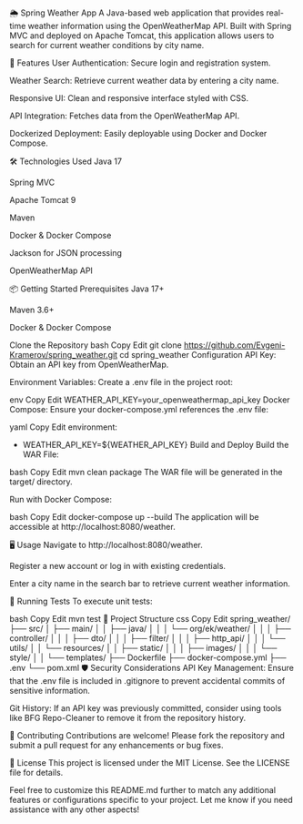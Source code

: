 🌦️ Spring Weather App
A Java-based web application that provides real-time weather information using the OpenWeatherMap API. Built with Spring MVC and deployed on Apache Tomcat, this application allows users to search for current weather conditions by city name.

🚀 Features
User Authentication: Secure login and registration system.

Weather Search: Retrieve current weather data by entering a city name.

Responsive UI: Clean and responsive interface styled with CSS.

API Integration: Fetches data from the OpenWeatherMap API.

Dockerized Deployment: Easily deployable using Docker and Docker Compose.

🛠️ Technologies Used
Java 17

Spring MVC

Apache Tomcat 9

Maven

Docker & Docker Compose

Jackson for JSON processing

OpenWeatherMap API

📦 Getting Started
Prerequisites
Java 17+

Maven 3.6+

Docker & Docker Compose

Clone the Repository
bash
Copy
Edit
git clone https://github.com/Evgeni-Kramerov/spring_weather.git
cd spring_weather
Configuration
API Key: Obtain an API key from OpenWeatherMap.

Environment Variables: Create a .env file in the project root:

env
Copy
Edit
WEATHER_API_KEY=your_openweathermap_api_key
Docker Compose: Ensure your docker-compose.yml references the .env file:

yaml
Copy
Edit
environment:
  - WEATHER_API_KEY=${WEATHER_API_KEY}
Build and Deploy
Build the WAR File:

bash
Copy
Edit
mvn clean package
The WAR file will be generated in the target/ directory.

Run with Docker Compose:

bash
Copy
Edit
docker-compose up --build
The application will be accessible at http://localhost:8080/weather.

🖥️ Usage
Navigate to http://localhost:8080/weather.

Register a new account or log in with existing credentials.

Enter a city name in the search bar to retrieve current weather information.

🧪 Running Tests
To execute unit tests:

bash
Copy
Edit
mvn test
📁 Project Structure
css
Copy
Edit
spring_weather/
├── src/
│   ├── main/
│   │   ├── java/
│   │   │   └── org/ek/weather/
│   │   │       ├── controller/
│   │   │       ├── dto/
│   │   │       ├── filter/
│   │   │       ├── http_api/
│   │   │       └── utils/
│   │   └── resources/
│   │       ├── static/
│   │       │   ├── images/
│   │       │   └── style/
│   │       └── templates/
├── Dockerfile
├── docker-compose.yml
├── .env
└── pom.xml
🛡️ Security Considerations
API Key Management: Ensure that the .env file is included in .gitignore to prevent accidental commits of sensitive information.

Git History: If an API key was previously committed, consider using tools like BFG Repo-Cleaner to remove it from the repository history.

🤝 Contributing
Contributions are welcome! Please fork the repository and submit a pull request for any enhancements or bug fixes.

📄 License
This project is licensed under the MIT License. See the LICENSE file for details.

Feel free to customize this README.md further to match any additional features or configurations specific to your project. Let me know if you need assistance with any other aspects!
